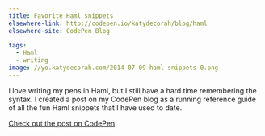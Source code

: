 ```yaml
---
title: Favorite Haml snippets
elsewhere-link: http://codepen.io/katydecorah/blog/haml
elsewhere-site: CodePen Blog

tags:
  - Haml
  - writing
image: //yo.katydecorah.com/2014-07-09-haml-snippets-0.png
---
```


I love writing my pens in Haml, but I still have a hard time remembering the syntax. I created a post on my CodePen blog as a running reference guide of all the fun Haml snippets that I have used to date.

[Check out the post on CodePen](http://codepen.io/katydecorah/blog/haml)
